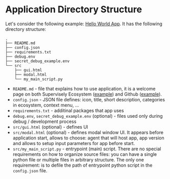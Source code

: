 # Application Directory Structure

Let's consider the following example: [Hello World App](https://github.com/supervisely-ecosystem/hello-world-app). It has the following directory structure:

```
.
├── README.md
├── config.json
├── requirements.txt
├── debug.env
├── secret_debug_example.env
└── src
    ├── gui.html
    ├── modal.html
    └── my_main_script.py
```

- `README.md` - file that explains how to use application, it is a welcome page on both Supervisely Ecosystem ([example](https://ecosystem.supervise.ly/apps/classes-stats-for-images)) and Github ([example](https://github.com/supervisely-ecosystem/classes-stats-for-images)).
- `config.json` - JSON file defines: icon, title, short description, categories in ecosystem, context menu, ...
- `requirements.txt` - additinal packages that app uses 
- `debug.env`, `secret_debug_example.env` (optional) - files used only during debug / development process
- `src/gui.html` (optional) - defines UI
- `src/modal.html` (optional) - defines modal window UI. It appears before application start, allows to choose: agent that will host app, app version and allows to setup input parameters for app before start.
- `src/my_main_script.py` - entrypoint (main) script. There are no special requirements on how to organize source files: you can have a single python file or multiple files in arbitrary structure. The only one requirement: is to defile the path of entrypoint python script in the `config.json` file.
